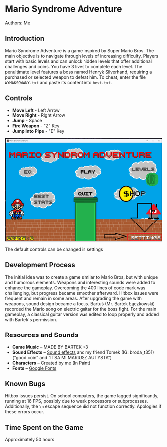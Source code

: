 # Mario Syndrome Adventure

Authors: Me

## Introduction

Mario Syndrome Adventure is a game inspired by Super Mario Bros. The main objective is to navigate through levels of increasing difficulty. Players start with basic levels and can unlock hidden levels that offer additional challenges and coins. You have 3 lives to complete each level. The penultimate level features a boss named Henryk Silverhand, requiring a purchased or selected weapon to defeat him. To cheat, enter the file `WYMAKSOWANY.txt` and paste its content into `best.txt`.

## Controls

- **Move Left** - Left Arrow
- **Move Right** - Right Arrow
- **Jump** - Space
- **Fire Weapon** - "Z" Key
- **Jump Into Pipe** - "E" Key
  
![Settings](GRA/Losoweplikidogry/SETTINGS.png)

The default controls can be changed in settings
## Development Process

The initial idea was to create a game similar to Mario Bros, but with unique and humorous elements. Weapons and interesting sounds were added to enhance the gameplay. Overcoming the 400 lines of code mark was challenging, but progress became smoother afterward. Hitbox issues were frequent and remain in some areas. After upgrading the game with weapons, sound design became a focus. Bartuś (Mr. Bartek Łączkowski) recorded the Mario song on electric guitar for the boss fight. For the main gameplay, a classical guitar version was edited to loop properly and added with Bartek's permission.

## Resources and Sounds
- **Game Music** – MADE BY BARTEK <3
- **Sound Effects** – [Sound effects](https://www.myinstants.com/en/categories/sound%20effects/) and my friend Tomek (IG: broda_t351) (“good coin” and “ITSA MI MARIUSZ AUTYSTA”)
- **Characters** – Created by me (In Paint)
- **Fonts** – [Google Fonts](https://fonts.google.com/)

## Known Bugs

Hitbox issues persist. On school computers, the game lagged significantly, running at 16 FPS, possibly due to weak processors or subprocesses. Additionally, the `\n` escape sequence did not function correctly. Apologies if these errors occur.

## Time Spent on the Game

Approximately 50 hours
